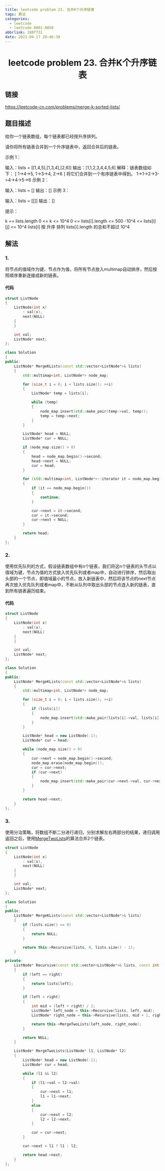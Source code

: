 ```yaml
---
title: leetcode problem 23. 合并K个升序链表
tags: 算法
categories:
  - leetcode
  - leetcode 0001-0050
abbrlink: 180ff31
date: 2021-04-17 20:46:39
---
```


# <center>leetcode problem 23. 合并K个升序链表</center>

## 链接

https://leetcode-cn.com/problems/merge-k-sorted-lists/



## 题目描述

给你一个链表数组，每个链表都已经按升序排列。

请你将所有链表合并到一个升序链表中，返回合并后的链表。

 

示例 1：

输入：lists = \[\[1,4,5\],\[1,3,4\],\[2,6\]\]
输出：\[1,1,2,3,4,4,5,6\]
解释：链表数组如下：
\[
  1->4->5,
  1->3->4,
  2->6
\]
将它们合并到一个有序链表中得到。
1->1->2->3->4->4->5->6
示例 2：

输入：lists = \[\]
输出：\[\]
示例 3：

输入：lists = \[\[\]\]
输出：\[\]


提示：

k == lists.length
0 <= k <= 10^4
0 <= lists\[i\].length <= 500
-10^4 <= lists\[i\]\[j\] <= 10^4
lists\[i\] 按 升序 排列
lists\[i\].length 的总和不超过 10^4



## 解法

### 1.

将节点的值域作为键，节点作为值，将所有节点放入multimap自动排序，然后按照顺序重新连接成新的链表。

#### 代码

```c++
struct ListNode 
{
    ListNode(int x) 
        : val(x), 
        next(NULL) 
    {
    }

    int val;
    ListNode* next;
};

class Solution 
{
public:
    ListNode* MergeKLists(const std::vector<ListNode*>& lists) 
    {
        std::multimap<int, ListNode*> node_map;

        for (size_t i = 0; i < lists.size(); ++i)
        {
            ListNode* temp = lists[i];

            while (temp)
            {
                node_map.insert(std::make_pair(temp->val, temp));
                temp = temp->next;
            }
        }

        ListNode* head = NULL;
        ListNode* cur = NULL;

        if (node_map.size() > 0)
        {
            head = node_map.begin()->second;
            head->next = NULL;
            cur = head;
        }

        for (std::multimap<int, ListNode*>::iterator it = node_map.begin(); it != node_map.end(); ++it)
        {
            if (it == node_map.begin())
            {
                continue;
            }

            cur->next = it->second;
            cur = it->second;
            cur->next = NULL;
        }

        return head;
    }
};
```

### 2.

使用优先队列的方式，假设链表数组中有n个链表，我们将这n个链表的头节点以值域为键，节点为值的方式放入优先队列或者map中，自动进行排序，然后取出头部的一个节点，即值域最小的节点，放入新链表中，然后将该节点的next节点再次放入优先队列或者map中，不断从队列中取出头部的节点连入新的链表，直到所有链表遍历结束。

#### 代码

```c++
struct ListNode 
{
    ListNode(int x) 
        : val(x), 
        next(NULL) 
    {
    }

    int val;
    ListNode* next;
};

class Solution 
{
public:
    ListNode* MergeKLists(const std::vector<ListNode*>& lists)
    {
        std::multimap<int, ListNode*> node_map;

        for (size_t i = 0; i < lists.size(); ++i)
        {
            if (lists[i])
            {
                node_map.insert(std::make_pair(lists[i]->val, lists[i]));
            }
        }

        ListNode* head = new ListNode(-1);
        ListNode* cur = head;

        while (node_map.size() > 0)
        {
            cur->next = node_map.begin()->second;
            node_map.erase(node_map.begin());
            cur = cur->next;
            if (cur->next)
            {
                node_map.insert(std::make_pair(cur->next->val, cur->next));
            }
        }

        return head->next;
    }
};
```

### 3.

使用分治策略，将数组不断二分进行递归，分别求解左右两部分的结果，递归调用返回之后，使用[MergeTwoLists](https://guicaisa.github.io/posts/1a0c2293.html)的算法合并2个链表。

```c++
struct ListNode 
{
    ListNode(int x) 
        : val(x), 
        next(NULL) 
    {
    }

    int val;
    ListNode* next;
};

class Solution 
{
public:	
    ListNode* MergeKLists(const std::vector<ListNode*>& lists)
    {
        if (lists.size() == 0)
        {
            return NULL;
        }

        return this->Recursive(lists, 0, lists.size() - 1);
    }

private:
    ListNode* Recursive(const std::vector<ListNode*>& lists, const int left, const int right)
    {
        if (left == right)
        {
            return lists[left];
        }

        if (left < right)
        {
            int mid = (left + right) / 2;
            ListNode* left_node = this->Recursive(lists, left, mid);
            ListNode* right_node = this->Recursive(lists, mid + 1, right);

            return this->MergeTwoLists(left_node, right_node);
        }

        return NULL;
    }

    ListNode* MergeTwoLists(ListNode* l1, ListNode* l2)
    {
        ListNode* head = new ListNode(-1);
        ListNode* cur = head;

        while (l1 && l2)
        {
            if (l1->val < l2->val)
            {
                cur->next = l1;
                l1 = l1->next;
            }
            else
            {
                cur->next = l2;
                l2 = l2->next;
            }

            cur = cur->next;
        }

        cur->next = l1 ? l1 : l2;

        return head->next;
    }
};
```

